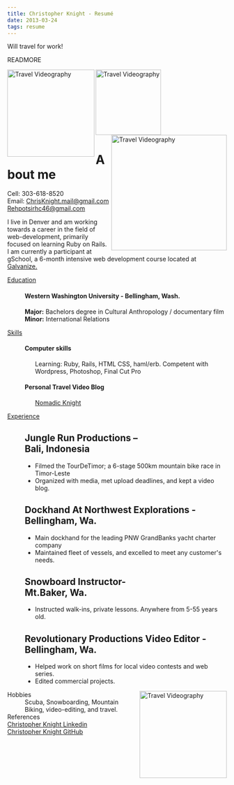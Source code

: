 ```yaml
---
title: Christopher Knight - Resumé
date: 2013-03-24 
tags: resume
---
```


Will travel for work!


READMORE 


<html xmlns="http://www.w3.org/1999/xhtml" xml:lang="en" lang="en">
  <body>
      <div id="page-wrap">
          <img src="/images/my_images/timor.jpg" title="Travel Videography" height="200", width="200", align="left"/
      <div id="page-wrap">
          <img src="/images/my_images/skydive.jpg" title="Travel Videography" height="150", width="150", align="middle"/
      <div id="page-wrap">
          <img src="/images/my_images/snow.jpg" title="Travel Videography" height="265", width="265", align="right"/
      <div id="page-wrap">
              <h1 class="fn">About me</h1>
                <p>
                Cell: <span class="tel">303-618-8520</span><br />
                Email: <a class="work" href="mailto:ChrisKnight.mail@gmail.com">ChrisKnight.mail@gmail.com</a></br>
                <a class="personal" href="mailto:rehpotsirhc46@gmail.com">Rehpotsirhc46@gmail.com</a>
            </p>
          </div>
          <div id="objective">
              <p>
                 I live in Denver and am working towards a career in the field of</br> web-development, primarily focused on learning Ruby on Rails. I am currently a participant at gSchool, a 6-month intensive web development course located at <a targe="blank"  href="http://galvanize.it/"> Galvanize.</a>
              </p>
          </div>
          <div class="clear"></div>
          <dl>
              <dd class="clear"></dd>
              <dt> <u>Education </u></dt>
              <dd>
                  <h4>Western Washington University - Bellingham, Wash.</h4>
                  <p><strong>Major:</strong> Bachelors degree in Cultural Anthropology / documentary film <br />
                     <strong>Minor:</strong> International Relations </p>
              </dd>
              <dd class="clear"></dd>              
              <dt><u>Skills </u></dt>
              <dd>  
                 <h4>Computer skills</h4>
                  <ul><t><p>Learning: Ruby, Rails, HTML CSS, haml/erb.
                  Competent with Wordpress, Photoshop, Final Cut Pro</p></ul
                  <p><h4>Personal Travel Video Blog</h4></p>
                  <ul><a target="_blank" href="http://www.NomadicKnight.com">Nomadic Knight</a></ul>
              </dd>
              <dd class="clear"></dd>              
              <dt><u>Experience</u></dt>
              <dd>
                  <h2>Jungle Run Productions – </br>Bali, Indonesia </h2>
                  <ul>
                      <li>Filmed the TourDeTimor; a 6-stage 500km mountain bike race in Timor-Leste </li>
                      <li>Organized with media, met upload deadlines, and kept a video blog.</li>
                  </ul>
                  <h2>Dockhand At Northwest Explorations - Bellingham, Wa.</h2>
                  <ul>
                      <li>Main dockhand for the leading PNW GrandBanks yacht charter company</li>
                      <li>Maintained fleet of vessels, and excelled to meet any customer's needs. </li>
                  </ul> 
                  <h2>Snowboard Instructor- </br> Mt.Baker, Wa.</h2>
                  <ul>
                      <li>Instructed walk-ins, private lessons. Anywhere from 5-55 years old.</li>
                  </ul> 
                  <h2>Revolutionary Productions Video Editor -</br>  Bellingham, Wa.</h2>
                  <ul>
                      <li>Helped work on short films for local video contests and web series.</li>
                      <li>Edited commercial projects.</li>
                  </ul> 
              </dd>              
              <dd class="clear"></dd>  
          <img src="/images/my_images/bamboo.jpg" title="Travel Videography" height="200", width="200", align="right"/
          <div id="contact-info" class="vcard">            
              <dt>Hobbies</dt>
              <dd>Scuba, Snowboarding, Mountain Biking, video-editing, and travel.</dd>              
              <dd class="clear"></dd>              
              <dt>References</dt>
               <a target="_blank" class="linkedin" href="http://www.linkedin.com/profile/view?id=73950402&goback=%2Enppvan_%2Fjvanlee&trk=tab_pro">Christopher Knight Linkedin</a>
              <dd class="clear"></dd>
               <a target="_blank" class="GitHub" href="https://github.com/SerKnight">Christopher Knight GitHub</a>
              <dd class="clear"></dd>
          </dl>          
          <div class="clear"></div>      
      </div>
  </body>
</html>